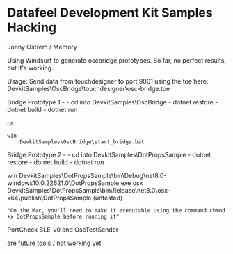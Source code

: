 # Datafeel Development Kit Samples Hacking
Jonny Ostrem / Memory

Using Windsurf to generate oscbridge prototypes. So far, no perfect results, but it's working.

Usage: Send data from touchdesigner to port 9001 using the toe here:
DevkitSamples\OscBridge\touchdesigner\osc-bridge.toe



Bridge Prototype 1 -
    - cd into DevkitSamples\OscBridge
    - dotnet restore
    - dotnet build
    - dotnet run    
    
or

    win
        DevkitSamples\OscBridge\start_bridge.bat


Bridge Prototype 2 - 
    - cd into DevkitSamples\DotPropsSample
    - dotnet restore
    - dotnet build
    - dotnet run


win
    DevkitSamples\DotPropsSample\bin\Debug\net8.0-windows10.0.22621.0\DotPropsSample.exe
osx
    DevkitSamples\DotPropsSample\bin\Release\net8.0\osx-x64\publish\DotPropsSample (untested)

    "On the Mac, you'll need to make it executable using the command chmod +x DotPropsSample before running it" 



PortCheck
BLE-v0 and
OscTestSender 

are future tools / not working yet